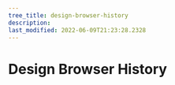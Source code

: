 ```yaml
---
tree_title: design-browser-history
description: 
last_modified: 2022-06-09T21:23:28.2328
---
```


# Design Browser History
